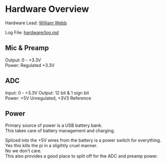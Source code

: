 # Hardware Overview
Hardware Lead: [William Webb](http://github.com/bishopstoenail)  

Log File: [hardware/log.md](log.md)  

## Mic & Preamp
Output: 0 - +3.3V  
Power:  Regulated +3.3V

## ADC
Input:  0 - +3.3V
Output: 12 bit & 1 sign bit  
Power: +5V Unregulated, +3V3 Reference  

## Power
Primary source of power is a USB battery bank.  
This takes care of battery management and charging.  

Spliced into the +5V wires from the battery is a power switch for everything.  
Yes this kills the pi in a sligihtly cruel manner.  
No we don't care.  
This also provides a good place to split off for the ADC and preamp power.  
